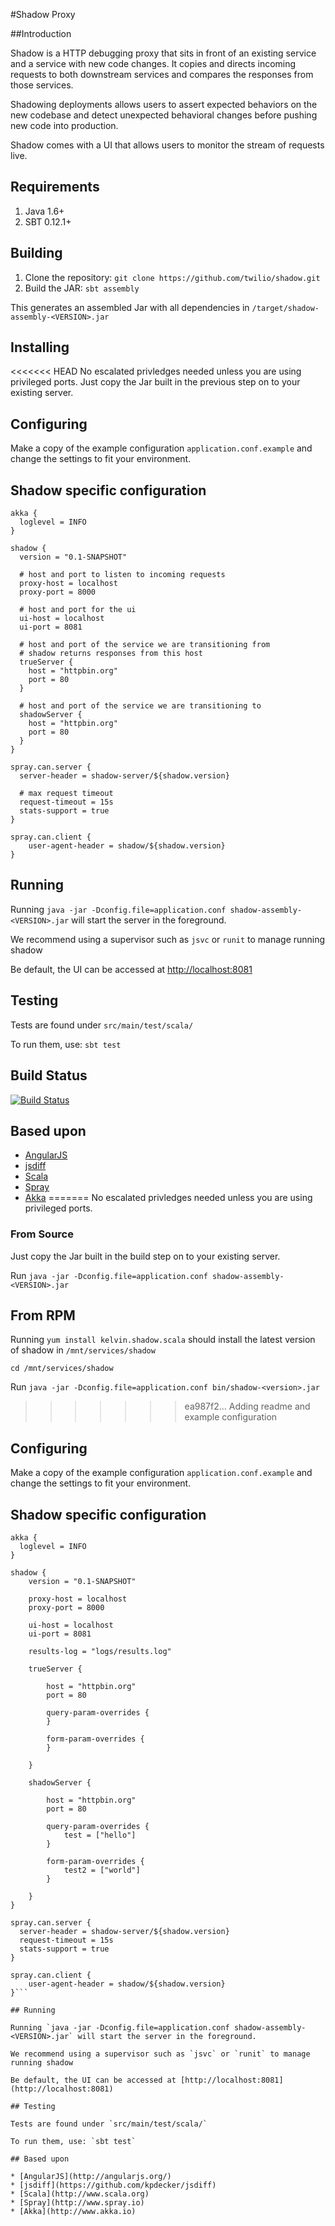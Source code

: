 
#Shadow Proxy

##Introduction

Shadow is a HTTP debugging proxy that sits in front of an existing service and a service with new code changes. It copies and directs incoming requests to both downstream services and compares the responses from those services.

Shadowing deployments allows users to assert expected behaviors on the new codebase and detect unexpected behavioral changes before pushing new code into production.

Shadow comes with a UI that allows users to monitor the stream of requests live.

## Requirements

1. Java 1.6+
2. SBT 0.12.1+

## Building

1. Clone the repository: `git clone https://github.com/twilio/shadow.git`
2. Build the JAR: `sbt assembly`

This generates an assembled Jar with all dependencies in `/target/shadow-assembly-<VERSION>.jar`


## Installing

<<<<<<< HEAD
No escalated privledges needed unless you are using privileged ports. Just copy the Jar built in the previous step on to your existing server.

## Configuring

Make a copy of the example configuration `application.conf.example` and change the settings to fit your environment.


## Shadow specific configuration


```
akka {
  loglevel = INFO
}

shadow {
  version = "0.1-SNAPSHOT"

  # host and port to listen to incoming requests
  proxy-host = localhost
  proxy-port = 8000

  # host and port for the ui
  ui-host = localhost
  ui-port = 8081

  # host and port of the service we are transitioning from
  # shadow returns responses from this host
  trueServer {
    host = "httpbin.org"
    port = 80
  }

  # host and port of the service we are transitioning to
  shadowServer {
    host = "httpbin.org"
    port = 80
  }
}

spray.can.server {
  server-header = shadow-server/${shadow.version}

  # max request timeout
  request-timeout = 15s
  stats-support = true
}

spray.can.client {
    user-agent-header = shadow/${shadow.version}
}
```
	
## Running

Running `java -jar -Dconfig.file=application.conf shadow-assembly-<VERSION>.jar` will start the server in the foreground. 

We recommend using a supervisor such as `jsvc` or `runit` to manage running shadow

Be default, the UI can be accessed at [http://localhost:8081](http://localhost:8081)

## Testing

Tests are found under `src/main/test/scala/`

To run them, use: `sbt test`

## Build Status
[![Build Status](https://travis-ci.org/twilio/shadow.png?branch=scala)](http://travis-ci.org/twilio/shadow?branch=scala)

## Based upon

* [AngularJS](http://angularjs.org/)
* [jsdiff](https://github.com/kpdecker/jsdiff)
* [Scala](http://www.scala.org)
* [Spray](http://www.spray.io)
* [Akka](http://www.akka.io)
=======
No escalated privledges needed unless you are using privileged ports. 

### From Source

Just copy the Jar built in the build step on to your existing server.

Run `java -jar -Dconfig.file=application.conf shadow-assembly-<VERSION>.jar`

## From RPM

Running `yum install kelvin.shadow.scala` should install the latest version of shadow in `/mnt/services/shadow`

`cd /mnt/services/shadow`

Run `java -jar -Dconfig.file=application.conf bin/shadow-<version>.jar`

>>>>>>> ea987f2... Adding readme and example configuration

## Configuring

Make a copy of the example configuration `application.conf.example` and change the settings to fit your environment.


## Shadow specific configuration


```
akka {
  loglevel = INFO
}

shadow {
    version = "0.1-SNAPSHOT"

    proxy-host = localhost
    proxy-port = 8000

    ui-host = localhost
    ui-port = 8081

    results-log = "logs/results.log"

    trueServer {

        host = "httpbin.org"
        port = 80

        query-param-overrides {
        }

        form-param-overrides {
        }

    }

    shadowServer {

        host = "httpbin.org"
        port = 80

        query-param-overrides {
            test = ["hello"]
        }

        form-param-overrides {
            test2 = ["world"]
        }

    }
}

spray.can.server {
  server-header = shadow-server/${shadow.version}
  request-timeout = 15s
  stats-support = true
}

spray.can.client {
    user-agent-header = shadow/${shadow.version}
}```
	
## Running

Running `java -jar -Dconfig.file=application.conf shadow-assembly-<VERSION>.jar` will start the server in the foreground. 

We recommend using a supervisor such as `jsvc` or `runit` to manage running shadow

Be default, the UI can be accessed at [http://localhost:8081](http://localhost:8081)

## Testing

Tests are found under `src/main/test/scala/`

To run them, use: `sbt test`

## Based upon

* [AngularJS](http://angularjs.org/)
* [jsdiff](https://github.com/kpdecker/jsdiff)
* [Scala](http://www.scala.org)
* [Spray](http://www.spray.io)
* [Akka](http://www.akka.io)
